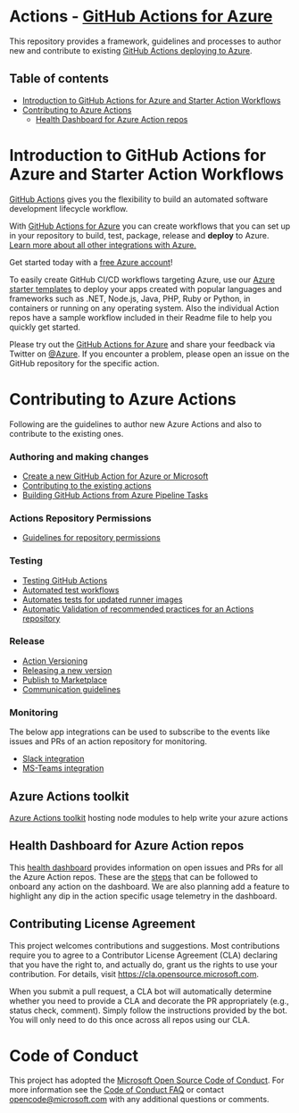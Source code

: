 # Actions - [GitHub Actions for Azure](https://azure.github.io/actions/)

This repository provides a framework, guidelines and processes to author new and contribute to existing [GitHub Actions deploying to Azure](https://azure.github.io/actions/).

## Table of contents
- [Introduction to GitHub Actions for Azure and Starter Action Workflows](#introduction-to-github-actions-for-azure-and-starter-action-workflows) 
- [Contributing to Azure Actions](#introduction-to-github-actions-for-azure-and-starter-action-workflows)
  - [Health Dashboard for Azure Action repos](https://azure.github.io/actions/health-dashboard.html)

# Introduction to GitHub Actions for Azure and Starter Action Workflows

[GitHub Actions](https://help.github.com/en/articles/about-github-actions)  gives you the flexibility to build an automated software development lifecycle workflow. 

With [GitHub Actions for Azure](https://azure.github.io/actions/) you can create workflows that you can set up in your repository to build, test, package, release and **deploy** to Azure. [Learn more about all other integrations with Azure.](http://aka.ms/GitHubonAzure)

Get started today with a [free Azure account](https://azure.com/free/open-source)!

To easily create GitHub CI/CD workflows targeting Azure, use our [Azure starter templates](https://github.com/Azure/actions-workflow-samples) to deploy your apps created with popular languages and frameworks such as .NET, Node.js, Java, PHP, Ruby or Python, in containers or running on any operating system. Also the individual Action repos have a sample workflow included in their Readme file to help you quickly get started.

Please try out the [GitHub Actions for Azure](https://docs.microsoft.com/azure/developer/github/github-actions) and share your feedback via Twitter on [@Azure](https://twitter.com/azuredevops). If you encounter a problem, please open an issue on the GitHub repository for the specific action.

# Contributing to Azure Actions

Following are the guidelines to author new Azure Actions and also to contribute to the existing ones.
### Authoring and making changes
  - [Create a new GitHub Action for Azure or Microsoft](docs/Process_of_Authoring_GitHub_Actions_for_Azure.md#creating-a-new-github-action-for-azure-or-microsoft)
  - [Contributing to the existing actions](docs/developer-guildelines.md)
  - [Building GitHub Actions from Azure Pipeline Tasks](docs/action-from-pipeline-task.md)
 
### Actions Repository Permissions
  - [Guidelines for repository permissions](docs/Process_of_Authoring_GitHub_Actions_for_Azure.md#guidelines-for-setting-permissions-on-the-repo)

### Testing
  - [Testing GitHub Actions](docs/Testing-docs/Testing-GitHub-Actions.md)
  - [Automated test workflows](docs/Testing-docs/Test-workflows-automation.md)
  - [Automates tests for updated runner images](docs/Testing-docs/Runner-infra-tests.md)
  - [Automatic Validation of recommended practices for an Actions repository](docs/validations-action-repo.md)

### Release 
  - [Action Versioning](docs/Process_of_Authoring_GitHub_Actions_for_Azure.md#action-versioning)
  - [Releasing a new version](docs/release-process.md)
  - [Publish to Marketplace](docs/Process_of_Authoring_GitHub_Actions_for_Azure.md#publish-the-action-to-marketplace)
  - [Communication guidelines](communication%20guidelines.md)
### Monitoring
  The below app integrations can be used to subscribe to the events like issues and PRs of an action repository for monitoring.
  - [Slack integration](https://github.com/integrations/slack#subscribing-and-unsubscribing)
  - [MS-Teams integration](https://github.com/integrations/microsoft-teams)

## Azure Actions toolkit 
[Azure Actions toolkit](https://github.com/Azure/actions-toolkit) hosting node modules to help write your azure actions

## Health Dashboard for Azure Action repos

This [health dashboard](https://azure.github.io/actions/health-dashboard.html) provides information on open issues and PRs for all the Azure Action repos. These are the [steps](docs/onboarding-to-dashboard.md) that can be followed to onboard any action on the dashboard.
We are also planning add a feature to highlight any dip in the action specific usage telemetry in the dashboard.

## Contributing License Agreement

This project welcomes contributions and suggestions.  Most contributions require you to agree to a
Contributor License Agreement (CLA) declaring that you have the right to, and actually do, grant us
the rights to use your contribution. For details, visit https://cla.opensource.microsoft.com.

When you submit a pull request, a CLA bot will automatically determine whether you need to provide
a CLA and decorate the PR appropriately (e.g., status check, comment). Simply follow the instructions
provided by the bot. You will only need to do this once across all repos using our CLA.

# Code of Conduct
This project has adopted the [Microsoft Open Source Code of Conduct](https://opensource.microsoft.com/codeofconduct/).
For more information see the [Code of Conduct FAQ](https://opensource.microsoft.com/codeofconduct/faq/) or
contact [opencode@microsoft.com](mailto:opencode@microsoft.com) with any additional questions or comments.
